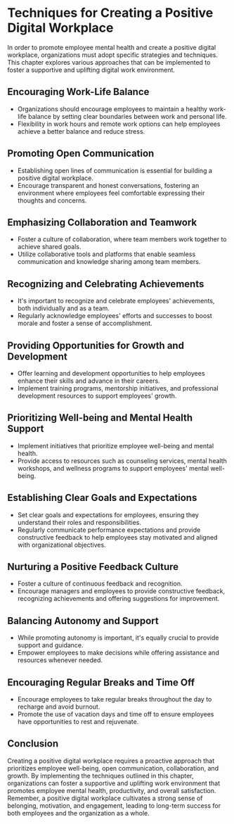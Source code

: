 Techniques for Creating a Positive Digital Workplace
===============================================================

In order to promote employee mental health and create a positive digital workplace, organizations must adopt specific strategies and techniques. This chapter explores various approaches that can be implemented to foster a supportive and uplifting digital work environment.

Encouraging Work-Life Balance
-----------------------------

* Organizations should encourage employees to maintain a healthy work-life balance by setting clear boundaries between work and personal life.
* Flexibility in work hours and remote work options can help employees achieve a better balance and reduce stress.

Promoting Open Communication
----------------------------

* Establishing open lines of communication is essential for building a positive digital workplace.
* Encourage transparent and honest conversations, fostering an environment where employees feel comfortable expressing their thoughts and concerns.

Emphasizing Collaboration and Teamwork
--------------------------------------

* Foster a culture of collaboration, where team members work together to achieve shared goals.
* Utilize collaborative tools and platforms that enable seamless communication and knowledge sharing among team members.

Recognizing and Celebrating Achievements
----------------------------------------

* It's important to recognize and celebrate employees' achievements, both individually and as a team.
* Regularly acknowledge employees' efforts and successes to boost morale and foster a sense of accomplishment.

Providing Opportunities for Growth and Development
--------------------------------------------------

* Offer learning and development opportunities to help employees enhance their skills and advance in their careers.
* Implement training programs, mentorship initiatives, and professional development resources to support employees' growth.

Prioritizing Well-being and Mental Health Support
-------------------------------------------------

* Implement initiatives that prioritize employee well-being and mental health.
* Provide access to resources such as counseling services, mental health workshops, and wellness programs to support employees' mental well-being.

Establishing Clear Goals and Expectations
-----------------------------------------

* Set clear goals and expectations for employees, ensuring they understand their roles and responsibilities.
* Regularly communicate performance expectations and provide constructive feedback to help employees stay motivated and aligned with organizational objectives.

Nurturing a Positive Feedback Culture
-------------------------------------

* Foster a culture of continuous feedback and recognition.
* Encourage managers and employees to provide constructive feedback, recognizing achievements and offering suggestions for improvement.

Balancing Autonomy and Support
------------------------------

* While promoting autonomy is important, it's equally crucial to provide support and guidance.
* Empower employees to make decisions while offering assistance and resources whenever needed.

Encouraging Regular Breaks and Time Off
---------------------------------------

* Encourage employees to take regular breaks throughout the day to recharge and avoid burnout.
* Promote the use of vacation days and time off to ensure employees have opportunities to rest and rejuvenate.

Conclusion
----------

Creating a positive digital workplace requires a proactive approach that prioritizes employee well-being, open communication, collaboration, and growth. By implementing the techniques outlined in this chapter, organizations can foster a supportive and uplifting work environment that promotes employee mental health, productivity, and overall satisfaction. Remember, a positive digital workplace cultivates a strong sense of belonging, motivation, and engagement, leading to long-term success for both employees and the organization as a whole.
